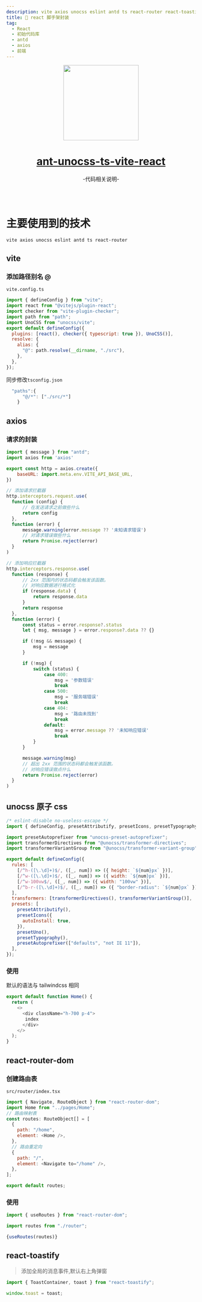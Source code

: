```yaml
---
description: vite axios unocss eslint antd ts react-router react-toastify
title: 😤 react 脚手架封装
tag:
  - React
  - 初始代码库
  - antd
  - axios
  - 前端
---
```

<div align="center">
    <img width="200px" height="200px" src="https://www.z4a.net/images/2023/09/12/logo.png" />
    <h1>
		<a href="https://github.com/NightSquirrl/ant-unocss-ts-vite-react" target="_blank">ant-unocss-ts-vite-react</a>
	</h1>
    <p>-代码相关说明-</p>
</div>

<br />
<br />

# 主要使用到的技术
`vite axios unocss eslint antd ts react-router`

## vite
### 添加路径别名 @
`vite.config.ts`
```javascript
import { defineConfig } from "vite";
import react from "@vitejs/plugin-react";
import checker from "vite-plugin-checker";
import path from "path";
import UnoCSS from "unocss/vite";
export default defineConfig({
  plugins: [react(), checker({ typescript: true }), UnoCSS()],
  resolve: {
    alias: {
      "@": path.resolve(__dirname, "./src"),
    },
  },
});

```
同步修改`tsconfig.json`
```javascript
  "paths":{
      "@/*": ["./src/*"]
    }
```
## axios
### 请求的封装
```javascript
import { message } from "antd";
import axios from 'axios'

export const http = axios.create({
    baseURL: import.meta.env.VITE_API_BASE_URL,
})

// 添加请求拦截器
http.interceptors.request.use(
  function (config) {
      // 在发送请求之前做些什么
      return config
  },
  function (error) {
      message.warning(error.message ?? '未知请求错误')
      // 对请求错误做些什么
      return Promise.reject(error)
  }
)

// 添加响应拦截器
http.interceptors.response.use(
  function (response) {
      // 2xx 范围内的状态码都会触发该函数。
      // 对响应数据进行格式化
      if (response.data) {
          return response.data
      }
      return response
  },
  function (error) {
      const status = error.response?.status
      let { msg, message } = error.response?.data ?? {}

      if (!msg && message) {
          msg = message
      }

      if (!msg) {
          switch (status) {
              case 400:
                  msg = '参数错误'
                  break
              case 500:
                  msg = '服务端错误'
                  break
              case 404:
                  msg = '路由未找到'
                  break
              default:
                  msg = error.message ?? '未知响应错误'
                  break
          }
      }

      message.warning(msg)
      // 超出 2xx 范围的状态码都会触发该函数。
      // 对响应错误做点什么
      return Promise.reject(error)
  }
)

```
## unocss 原子 css

```javascript
/* eslint-disable no-useless-escape */
import { defineConfig, presetAttributify, presetIcons, presetTypography, presetUno } from "unocss";

import presetAutoprefixer from "unocss-preset-autoprefixer";
import transformerDirectives from "@unocss/transformer-directives";
import transformerVariantGroup from "@unocss/transformer-variant-group";

export default defineConfig({
  rules: [
    [/^h-([\.\d]+)$/, ([_, num]) => ({ height: `${num}px` })],
    [/^w-([\.\d]+)$/, ([_, num]) => ({ width: `${num}px` })],
    [/^w-100vw$/, ([_, num]) => ({ width: "100vw" })],
    [/^b-r-([\.\d]+)$/, ([_, num]) => ({ "border-radius": `${num}px` })],
  ],
  transformers: [transformerDirectives(), transformerVariantGroup()],
  presets: [
    presetAttributify(),
    presetIcons({
      autoInstall: true,
    }),
    presetUno(),
    presetTypography(),
    presetAutoprefixer(["defaults", "not IE 11"]),
  ],
});

```
### 使用
默认的语法与 tailwindcss 相同
```javascript
export default function Home() {
  return (
    <>
      <div className="h-700 p-4">
       index
      </div>
    </>
  );
}

```
## react-router-dom
### 创建路由表
`src/router/index.tsx`
```javascript
import { Navigate, RouteObject } from "react-router-dom";
import Home from "../pages/Home";
// 路由映射表
const routes: RouteObject[] = [
  {
    path: "/home",
    element: <Home />,
  },
  // 路由重定向
  {
    path: "/",
    element: <Navigate to="/home" />,
  },
];

export default routes;

```
### 使用
```javascript
import { useRoutes } from "react-router-dom";

import routes from "./router";

{useRoutes(routes)}

```
## react-toastify

> 添加全局的消息事件,默认右上角弹窗

```javascript
import { ToastContainer, toast } from "react-toastify";

window.toast = toast;

```
